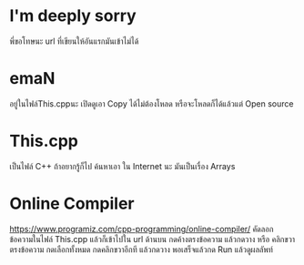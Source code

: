 # I'm deeply sorry
พี่ขอโทษนะ url ที่เขียนให้อันแรกมันเข้าไม่ได้


# emaN
อยู่ในไฟล์This.cppนะ
เปิดดูเอา Copy ได้ไม่ต้องโหลด
หรือจะโหลดก็ได้แล้วแต่
Open source

# This.cpp
เป็นไฟล์ C++ ถ้าอยากรู้ก็ไป ค้นหาเอา ใน Internet นะ
มันเป็นเรื่อง Arrays 

# Online Compiler
https://www.programiz.com/cpp-programming/online-compiler/
คัดลอก ข้อความในไฟล์ This.cpp แล้วก็เข้าไปใน url ด้านบน
กดค้างตรงข้อความ แล้วกดวาง หรือ คลิกขวาตรงข้อความ กดเลือกทั้งหมด 
กดคลิกขวาอีกที แล้วกดวาง
พอเสร็จแล้วกด Run แล้วดูผลลัพท์
